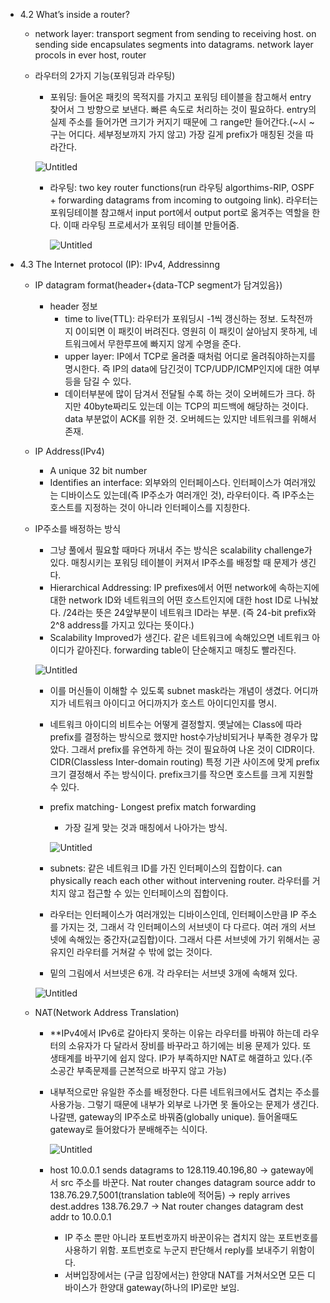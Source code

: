- 4.2 What’s inside a router?
    - network layer: transport segment from sending to receiving host. on sending side encapsulates segments into datagrams. network layer procols in ever host, router
    - 라우터의 2가지 기능(포워딩과 라우팅)
        - 포워딩: 들어온 패킷의 목적지를 가지고 포워딩 테이블을 참고해서 entry 찾어서 그 방향으로 보낸다. 빠른 속도로 처리하는 것이 필요하다. entry의 실제 주소를 들어가면 크기가 커지기 때문에 그 range만 들어간다.(~시 ~구는 어디다. 세부정보까지 가지 않고) 가장 길게 prefix가 매칭된 것을 따라간다.
        
        ![Untitled](https://prod-files-secure.s3.us-west-2.amazonaws.com/91b5bb19-221e-4996-8b50-88e3f00c3a64/c068147f-8f3f-4cc1-a652-0b22a038ccf6/Untitled.png)
        
        - 라우팅: two key router functions(run 라우팅 algorthims-RIP, OSPF + forwarding datagrams from incoming to outgoing link). 라우터는 포워딩테이블 참고해서 input port에서 output port로 옮겨주는 역할을 한다. 이때 라우팅 프로세서가 포워딩 테이블 만들어줌.
            
            ![Untitled](https://prod-files-secure.s3.us-west-2.amazonaws.com/91b5bb19-221e-4996-8b50-88e3f00c3a64/cd940ba8-0cef-44df-a517-23e9f9e31146/Untitled.png)
            
- 4.3 The Internet protocol (IP): IPv4, Addressinng
    - IP datagram format(header+{data-TCP segment가 담겨있음})
        - header 정보
            - time to live(TTL): 라우터가 포워딩시 -1씩 갱신하는 정보. 도착전까지 0이되면 이 패킷이 버려진다. 영원히 이 패킷이 살아남지 못하게, 네트워크에서 무한루프에 빠지지 않게 수명을 준다.
            - upper layer: IP에서 TCP로 올려줄 때처럼 어디로 올려줘야하는지를 명시한다. 즉 IP의 data에 담긴것이 TCP/UDP/ICMP인지에 대한 여부 등을 담길 수 있다.
            - 데이터부분에 많이 담겨서 전달될 수록 하는 것이 오버헤드가 크다. 하지만 40byte짜리도 있는데 이는 TCP의 피드백에 해당하는 것이다. data 부분없이 ACK를 위한 것. 오버헤드는 있지만 네트워크를 위해서 존재.
    - IP Address(IPv4)
        - A unique 32 bit number
        - Identifies an interface: 외부와의 인터페이스다. 인터페이스가 여러개있는 디바이스도 있는데(즉 IP주소가 여러개인 것), 라우터이다. 즉 IP주소는 호스트를 지정하는 것이 아니라 인터페이스를 지칭한다.
    - IP주소를 배정하는 방식
        - 그냥 풀에서 필요할 때마다 꺼내서 주는 방식은 scalability challenge가 있다. 매칭시키는 포워딩 테이블이 커져서 IP주소를 배정할 때 문제가 생긴다.
        - Hierarchical Addressing: IP prefixes에서 어떤 network에 속하는지에 대한 network ID와 네트워크의 어떤 호스트인지에 대한 host ID로 나눠놨다. /24라는 뜻은 24앞부분이 네트워크 ID라는 부분. (즉 24-bit prefix와 2^8 address를 가지고 있다는 뜻이다.)
        - Scalability Improved가 생긴다. 같은 네트워크에 속해있으면 네트워크 아이디가 같아진다. forwarding table이 단순해지고 매칭도 빨라진다.
        
        ![Untitled](https://prod-files-secure.s3.us-west-2.amazonaws.com/91b5bb19-221e-4996-8b50-88e3f00c3a64/5508c082-9249-4c40-a360-955787355d97/Untitled.png)
        
        - 이를 머신들이 이해할 수 있도록 subnet mask라는 개념이 생겼다. 어디까지가 네트워크 아이디고 어디까지가 호스트 아이디인지를 명시.
        - 네트워크 아이디의 비트수는 어떻게 결정할지. 옛날에는 Class에 따라 prefix를 결정하는 방식으로 했지만 host수가낭비되거나 부족한 경우가 많았다. 그래서 prefix를 유연하게 하는 것이 필요하여 나온 것이 CIDR이다. CIDR(Classless Inter-domain routing) 특정 기관 사이즈에 맞게 prefix 크기 결정해서 주는 방식이다. prefix크기를 작으면 호스트를 크게 지원할 수 있다.
        - prefix matching- Longest prefix match forwarding
            - 가장 길게 맞는 것과 매칭에서 나아가는 방식.
            
            ![Untitled](https://prod-files-secure.s3.us-west-2.amazonaws.com/91b5bb19-221e-4996-8b50-88e3f00c3a64/57121761-cd8f-4ee9-bf3d-4432aefe5275/Untitled.png)
            
        - subnets: 같은 네트워크 ID를 가진 인터페이스의 집합이다. can physically reach each other without intervening router. 라우터를 거치지 않고 접근할 수 있는 인터페이스의 집합이다.
        - 라우터는 인터페이스가 여러개있는 디바이스인데, 인터페이스만큼 IP 주소를 가지는 것, 그래서 각 인터페이스의 서브넷이 다 다르다. 여러 개의 서브넷에 속해있는 중간자(교집합)이다. 그래서 다른 서브넷에 가기 위해서는 공유지인 라우터를 거쳐갈 수 밖에 없는 것이다.
        
         * 밑의 그림에서 서브넷은 6개. 각 라우터는 서브넷 3개에 속해져 있다.
        
        ![Untitled](https://prod-files-secure.s3.us-west-2.amazonaws.com/91b5bb19-221e-4996-8b50-88e3f00c3a64/93b722fc-8c4d-4261-804d-2f5d236cef5a/Untitled.png)
        
    - NAT(Network Address Translation)
        - **IPv4에서 IPv6로 갈아타지 못하는 이유는 라우터를 바꿔야 하는데 라우터의 소유자가 다 달라서 장비를 바꾸라고 하기에는 비용 문제가 있다. 또 생태계를 바꾸기에 쉽지 않다. IP가 부족하지만 NAT로 해결하고 있다.(주소공간 부족문제를 근본적으로 바꾸지 않고 가능)
        - 내부적으로만 유일한 주소를 배정한다. 다른 네트워크에서도 겹치는 주소를 사용가능. 그렇기 때문에 내부가 외부로 나가면 못 돌아오는 문제가 생긴다. 나갈땐, gateway의 IP주소로 바꿔줌(globally unique). 들어올때도 gateway로 들어왔다가 분배해주는 식이다.
            
            ![Untitled](https://prod-files-secure.s3.us-west-2.amazonaws.com/91b5bb19-221e-4996-8b50-88e3f00c3a64/8bc35355-edfb-4866-af08-7bdca20fef07/Untitled.png)
            
        - host 10.0.0.1 sends datagrams to 128.119.40.196,80 → gateway에서 src 주소를 바꾼다. Nat router changes datagram source addr to 138.76.29.7,5001(translation table에 적어둠) → reply arrives dest.addres 138.76.29.7 → Nat router changes datagram dest addr to 10.0.0.1
            - IP 주소 뿐만 아니라 포트번호까지 바꾼이유는 겹치지 않는 포트번호를 사용하기 위함. 포트번호로 누군지 판단해서 reply를 보내주기 위함이다.
            - 서버입장에서는 (구글 입장에서는) 한양대 NAT를 거쳐서오면 모든 디바이스가 한양대 gateway(하나의 IP)로만 보임.
